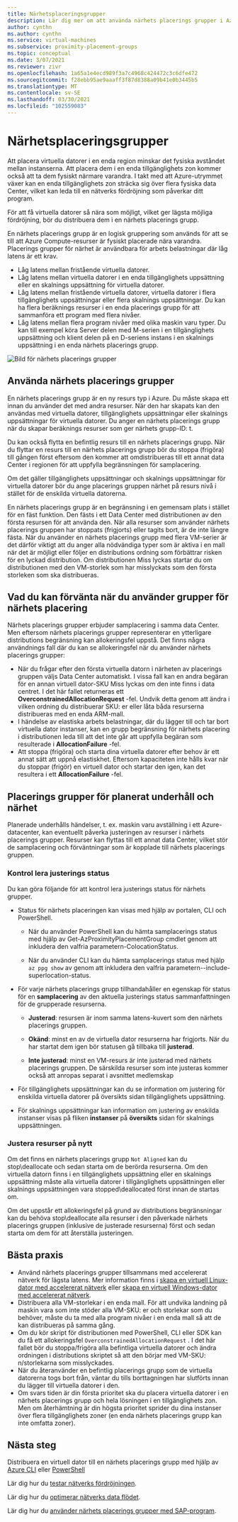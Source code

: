 ```yaml
---
title: Närhetsplaceringsgrupper
description: Lär dig mer om att använda närhets placerings grupper i Azure.
author: cynthn
ms.author: cynthn
ms.service: virtual-machines
ms.subservice: proximity-placement-groups
ms.topic: conceptual
ms.date: 3/07/2021
ms.reviewer: zivr
ms.openlocfilehash: 1a65a1e4ecd989f3a7c4968c424472c3c6dfe472
ms.sourcegitcommit: f28ebb95ae9aaaff3f87d8388a09b41e0b3445b5
ms.translationtype: MT
ms.contentlocale: sv-SE
ms.lasthandoff: 03/30/2021
ms.locfileid: "102559083"
---
```

# <a name="proximity-placement-groups"></a>Närhetsplaceringsgrupper

Att placera virtuella datorer i en enda region minskar det fysiska avståndet mellan instanserna. Att placera dem i en enda tillgänglighets zon kommer också att ta dem fysiskt närmare varandra. I takt med att Azure-utrymmet växer kan en enda tillgänglighets zon sträcka sig över flera fysiska data Center, vilket kan leda till en nätverks fördröjning som påverkar ditt program. 

För att få virtuella datorer så nära som möjligt, vilket ger lägsta möjliga fördröjning, bör du distribuera dem i en närhets placerings grupp.

En närhets placerings grupp är en logisk gruppering som används för att se till att Azure Compute-resurser är fysiskt placerade nära varandra. Placerings grupper för närhet är användbara för arbets belastningar där låg latens är ett krav.


- Låg latens mellan fristående virtuella datorer.
- Låg latens mellan virtuella datorer i en enda tillgänglighets uppsättning eller en skalnings uppsättning för virtuella datorer. 
- Låg latens mellan fristående virtuella datorer, virtuella datorer i flera tillgänglighets uppsättningar eller flera skalnings uppsättningar. Du kan ha flera beräknings resurser i en enda placerings grupp för att sammanföra ett program med flera nivåer. 
- Låg latens mellan flera program nivåer med olika maskin varu typer. Du kan till exempel köra Server delen med M-serien i en tillgänglighets uppsättning och klient delen på en D-seriens instans i en skalnings uppsättning i en enda närhets placerings grupp.


![Bild för närhets placerings grupper](./media/virtual-machines-common-ppg/ppg.png)

## <a name="using-proximity-placement-groups"></a>Använda närhets placerings grupper 

En närhets placerings grupp är en ny resurs typ i Azure. Du måste skapa ett innan du använder det med andra resurser. När den har skapats kan den användas med virtuella datorer, tillgänglighets uppsättningar eller skalnings uppsättningar för virtuella datorer. Du anger en närhets placerings grupp när du skapar beräknings resurser som ger närhets grupp-ID: t. 

Du kan också flytta en befintlig resurs till en närhets placerings grupp. När du flyttar en resurs till en närhets placerings grupp bör du stoppa (frigöra) till gången först eftersom den kommer att omdistribueras till ett annat data Center i regionen för att uppfylla begränsningen för samplacering. 

Om det gäller tillgänglighets uppsättningar och skalnings uppsättningar för virtuella datorer bör du ange placerings gruppen närhet på resurs nivå i stället för de enskilda virtuella datorerna. 

En närhets placerings grupp är en begränsning i en gemensam plats i stället för en fäst funktion. Den fästs i ett Data Center med distributionen av den första resursen för att använda den. När alla resurser som använder närhets placerings gruppen har stoppats (frigjorts) eller tagits bort, är de inte längre fästa. När du använder en närhets placerings grupp med flera VM-serier är det därför viktigt att du anger alla nödvändiga typer som är aktiva i en mall när det är möjligt eller följer en distributions ordning som förbättrar risken för en lyckad distribution. Om distributionen Miss lyckas startar du om distributionen med den VM-storlek som har misslyckats som den första storleken som ska distribueras.

## <a name="what-to-expect-when-using-proximity-placement-groups"></a>Vad du kan förvänta när du använder grupper för närhets placering 
Närhets placerings grupper erbjuder samplacering i samma data Center. Men eftersom närhets placerings grupper representerar en ytterligare distributions begränsning kan allokeringsfel uppstå. Det finns några användnings fall där du kan se allokeringsfel när du använder närhets placerings grupper:

- När du frågar efter den första virtuella datorn i närheten av placerings gruppen väljs Data Center automatiskt. I vissa fall kan en andra begäran för en annan virtuell dator-SKU Miss lyckas om den inte finns i data centret. I det här fallet returneras ett **OverconstrainedAllocationRequest** -fel. Undvik detta genom att ändra i vilken ordning du distribuerar SKU: er eller låta båda resurserna distribueras med en enda ARM-mall.
-   I händelse av elastiska arbets belastningar, där du lägger till och tar bort virtuella dator instanser, kan en grupp begränsning för närhets placering i distributionen leda till att det inte går att uppfylla begäran som resulterade i **AllocationFailure** -fel. 
- Att stoppa (frigöra) och starta dina virtuella datorer efter behov är ett annat sätt att uppnå elastiskhet. Eftersom kapaciteten inte hålls kvar när du stoppar (frigör) en virtuell dator och startar den igen, kan det resultera i ett **AllocationFailure** -fel.

## <a name="planned-maintenance-and-proximity-placement-groups"></a>Placerings grupper för planerat underhåll och närhet

Planerade underhålls händelser, t. ex. maskin varu avställning i ett Azure-datacenter, kan eventuellt påverka justeringen av resurser i närhets placerings grupper. Resurser kan flyttas till ett annat data Center, vilket stör de samplacering och förväntningar som är kopplade till närhets placerings gruppen.

### <a name="check-the-alignment-status"></a>Kontrol lera justerings status

Du kan göra följande för att kontrol lera justerings status för närhets grupper.


- Status för närhets placeringen kan visas med hjälp av portalen, CLI och PowerShell.

    -   När du använder PowerShell kan du hämta samplacerings status med hjälp av Get-AzProximityPlacementGroup cmdlet genom att inkludera den valfria parametern-ColocationStatus.

    -   När du använder CLI kan du hämta samplacerings status med hjälp `az ppg show` av genom att inkludera den valfria parametern--include-superlocation-status.

- För varje närhets placerings grupp tillhandahåller en egenskap för status för en **samplacering** av den aktuella justerings status sammanfattningen för de grupperade resurserna. 

    - **Justerad**: resursen är inom samma latens-kuvert som den närhets placerings gruppen.

    - **Okänd**: minst en av de virtuella dator resurserna har frigjorts. När du har startat dem igen bör statusen gå tillbaka till **justerad**.

    - **Inte justerad**: minst en VM-resurs är inte justerad med närhets placerings gruppen. De särskilda resurser som inte justeras kommer också att anropas separat i avsnittet medlemskap

- För tillgänglighets uppsättningar kan du se information om justering för enskilda virtuella datorer på översikts sidan tillgänglighets uppsättning.

- För skalnings uppsättningar kan information om justering av enskilda instanser visas på fliken **instanser** på **översikts** sidan för skalnings uppsättningen. 


### <a name="re-align-resources"></a>Justera resurser på nytt 

Om det finns en närhets placerings grupp `Not Aligned` kan du stop\deallocate och sedan starta om de berörda resurserna. Om den virtuella datorn finns i en tillgänglighets uppsättning eller en skalnings uppsättning måste alla virtuella datorer i tillgänglighets uppsättningen eller skalnings uppsättningen vara stopped\deallocated först innan de startas om.

Om det uppstår ett allokeringsfel på grund av distributions begränsningar kan du behöva stop\deallocate alla resurser i den påverkade närhets placerings gruppen (inklusive de justerade resurserna) först och sedan starta om dem för att återställa justeringen.

## <a name="best-practices"></a>Bästa praxis 
- Använd närhets placerings grupper tillsammans med accelererat nätverk för lägsta latens. Mer information finns i [skapa en virtuell Linux-dator med accelererat nätverk](../virtual-network/create-vm-accelerated-networking-cli.md) eller [skapa en virtuell Windows-dator med accelererat nätverk](../virtual-network/create-vm-accelerated-networking-powershell.md).
- Distribuera alla VM-storlekar i en enda mall. För att undvika landning på maskin vara som inte stöder alla VM-SKU: er och storlekar som du behöver, måste du ta med alla program nivåer i en enda mall så att de kan distribueras på samma gång.
- Om du kör skript för distributionen med PowerShell, CLI eller SDK kan du få ett allokeringsfel `OverconstrainedAllocationRequest` . I det här fallet bör du stoppa/frigöra alla befintliga virtuella datorer och ändra ordningen i distributions skriptet så att den börjar med VM-SKU: n/storlekarna som misslyckades. 
- När du återanvänder en befintlig placerings grupp som de virtuella datorerna togs bort från, väntar du tills borttagningen har slutförts innan du lägger till virtuella datorer i den.
- Om svars tiden är din första prioritet ska du placera virtuella datorer i en närhets placerings grupp och hela lösningen i en tillgänglighets zon. Men om återhämtning är din högsta prioritet sprider du dina instanser över flera tillgänglighets zoner (en enda närhets placerings grupp kan inte omfatta zoner).

## <a name="next-steps"></a>Nästa steg

Distribuera en virtuell dator till en närhets placerings grupp med hjälp av [Azure CLI](./linux/proximity-placement-groups.md) eller [PowerShell](./windows/proximity-placement-groups.md)

Lär dig hur du [testar nätverks fördröjningen](../virtual-network/virtual-network-test-latency.md).

Lär dig hur du [optimerar nätverks data flödet](../virtual-network/virtual-network-optimize-network-bandwidth.md).  

Lär dig hur du [använder närhets placerings grupper med SAP-program](./workloads/sap/sap-proximity-placement-scenarios.md).